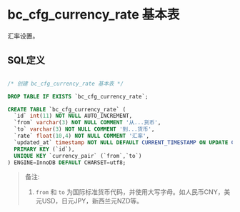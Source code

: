 # bc_cfg_currency_rate 基本表

汇率设置。

## SQL定义

```sql

/* 创建 bc_cfg_currency_rate 基本表 */

DROP TABLE IF EXISTS `bc_cfg_currency_rate`;

CREATE TABLE `bc_cfg_currency_rate` (
  `id` int(11) NOT NULL AUTO_INCREMENT,
  `from` varchar(3) NOT NULL COMMENT '从...货币',
  `to` varchar(3) NOT NULL COMMENT '到...货币',
  `rate` float(10,4) NOT NULL COMMENT '汇率',
  `updated_at` timestamp NOT NULL DEFAULT CURRENT_TIMESTAMP ON UPDATE CURRENT_TIMESTAMP COMMENT '更新时间',
  PRIMARY KEY (`id`),
  UNIQUE KEY `currency_pair` (`from`,`to`)
) ENGINE=InnoDB DEFAULT CHARSET=utf8;

```

> 备注:
> 1. `from` 和 `to` 为国际标准货币代码，并使用大写字母。如人民币CNY，美元USD，日元JPY，新西兰元NZD等。